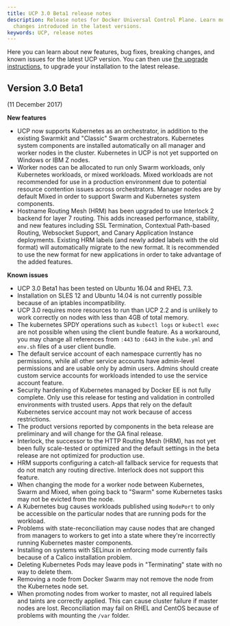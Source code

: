 ```yaml
---
title: UCP 3.0 Beta1 release notes
description: Release notes for Docker Universal Control Plane. Learn more about the
  changes introduced in the latest versions.
keywords: UCP, release notes
---
```


Here you can learn about new features, bug fixes, breaking changes, and
known issues for the latest UCP version.
You can then use [the upgrade instructions](admin/install/upgrade.md), to
upgrade your installation to the latest release.

## Version 3.0 Beta1

(11 December 2017)

**New features**

* UCP now supports Kubernetes as an orchestrator, in addition to the existing
Swarmkit and "Classic" Swarm orchestrators. Kubernetes system components are
installed automatically on all manager and worker nodes in the cluster.
Kubernetes in UCP is not yet supported on Windows or IBM Z nodes. 
* Worker nodes can be allocated to run only Swarm workloads, only Kubernetes
workloads, or mixed workloads. Mixed workloads are not recommended for use in
a production environment due to potential resource contention issues across
orchestrators. Manager nodes are by default Mixed in order to support Swarm
and Kubernetes system components.
* Hostname Routing Mesh (HRM) has been upgraded to use Interlock 2 backend for
layer 7 routing. This adds increased performance, stability, and new features
including SSL Termination, Contextual Path-based Routing, Websocket Support,
and Canary Application Instance deployments. Existing HRM labels (and newly
added labels with the old format) will automatically migrate to the new format.
It is recommended to use the new format for new applications in order to take
advantage of the added features.

**Known issues**

* UCP 3.0 Beta1 has been tested on Ubuntu 16.04 and RHEL 7.3.
* Installation on SLES 12 and Ubuntu 14.04 is not currently possible because of
an iptables incompatibility.
* UCP 3.0 requires more resources to run than UCP 2.2 and is unlikely to work 
correctly on nodes with less than 4GB of total memory.
* The kubernetes SPDY operations such as `kubectl logs` or `kubectl exec` are
not possible when using the client bundle feature. As a workaround, you may
change all references from `:443` to `:6443` in the `kube.yml` and `env.sh`
files of a user client bundle.
* The default service account of each namespace currently has no permissions,
while all other service accounts have admin-level permissions and are usable
only by admin users.  Admins should create custom service accounts for workloads
intended to use the service account feature.
* Security hardening of Kubernetes managed by Docker EE is not fully complete.
Only use this release for testing and validation in controlled environments with 
trusted users. Apps that rely on the default Kubernetes service account may not
work because of access restrictions.
* The product versions reported by components in the beta release are
preliminary and will change for the GA final release.
* Interlock, the successor to the HTTP Routing Mesh (HRM), has not yet been
fully scale-tested or optimized and the default settings in the beta release
are not optimized for production use.
* HRM supports configuring a catch-all fallback service for requests that do
not match any routing directive. Interlock does not support this feature.
* When changing the mode for a worker node between Kubernetes, Swarm and Mixed, 
when going back to "Swarm" some Kubernetes tasks may not be evicted from the
node.
* A Kubernetes bug causes workloads published using `NodePort` to only be
accessible on the particular nodes that are running pods for the workload.
* Problems with state-reconciliation may cause nodes that are changed from
managers to workers to get into a state where they're incorrectly running
Kubernetes master components.
* Installing on systems with SELinux in enforcing mode currently fails because
of a Calico installation problem.
* Deleting Kubernetes Pods may leave pods in "Terminating" state with no way
to delete them.
* Removing a node from Docker Swarm may not remove the node from the Kubernetes
node set.
* When promoting nodes from worker to master, not all required labels and taints
are correctly applied. This can cause cluster failure if master nodes are lost.
Reconciliation may fail on RHEL and CentOS because of problems with mounting the 
`/var` folder.